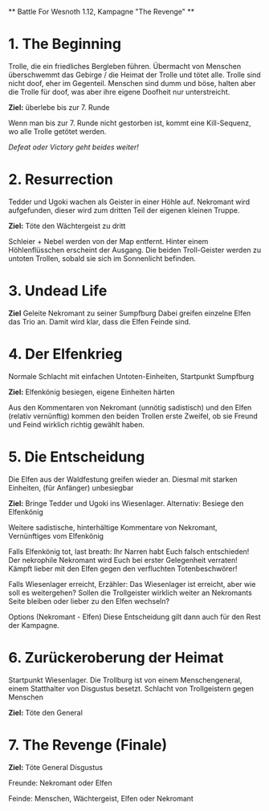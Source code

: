 ** Battle For Wesnoth 1.12, Kampagne "The Revenge" **

# 1. The Beginning

Trolle, die ein friedliches Bergleben führen. 
Übermacht von Menschen überschwemmt das Gebirge / die Heimat der Trolle und tötet alle.
Trolle sind nicht doof, eher im Gegenteil.
Menschen sind dumm und böse, halten aber die Trolle für doof, was aber ihre eigene Doofheit nur unterstreicht. 

**Ziel:** überlebe bis zur 7. Runde

Wenn man bis zur 7. Runde nicht gestorben ist, kommt eine Kill-Sequenz, wo alle Trolle getötet werden.

*Defeat oder Victory geht beides weiter!*

# 2. Resurrection

Tedder und Ugoki wachen als Geister in einer Höhle auf.
Nekromant wird aufgefunden, dieser wird zum dritten Teil der eigenen kleinen Truppe.

**Ziel:** Töte den Wächtergeist zu dritt

Schleier + Nebel werden von der Map entfernt. Hinter einem Höhlenflüsschen erscheint der Ausgang. 
Die beiden Troll-Geister werden zu untoten Trollen, sobald sie sich im Sonnenlicht befinden.

# 3. Undead Life

**Ziel** Geleite Nekromant zu seiner Sumpfburg
Dabei greifen einzelne Elfen das Trio an.
Damit wird klar, dass die Elfen Feinde sind.

# 4. Der Elfenkrieg

Normale Schlacht mit einfachen Untoten-Einheiten, Startpunkt Sumpfburg

**Ziel:** Elfenkönig besiegen, eigene Einheiten härten

Aus den Kommentaren von Nekromant (unnötig sadistisch) und den Elfen (relativ vernünftig) kommen den beiden Trollen erste Zweifel, ob sie Freund und Feind wirklich richtig gewählt haben.

# 5. Die Entscheidung

Die Elfen aus der Waldfestung greifen wieder an. Diesmal mit starken Einheiten, (für Anfänger) unbesiegbar

**Ziel:** Bringe Tedder und Ugoki ins Wiesenlager. Alternativ: Besiege den Elfenkönig

Weitere sadistische, hinterhältige Kommentare von Nekromant, Vernünftiges vom Elfenkönig

Falls Elfenkönig tot, last breath: 
Ihr Narren habt Euch falsch entschieden! Der nekrophile Nekromant wird Euch bei erster Gelegenheit verraten! Kämpft lieber mit den Elfen gegen den verfluchten Totenbeschwörer!

Falls Wiesenlager erreicht, Erzähler:
Das Wiesenlager ist erreicht, aber wie soll es weitergehen? Sollen die Trollgeister wirklich weiter an Nekromants Seite bleiben oder lieber zu den Elfen wechseln?

Options (Nekromant - Elfen)
Diese Entscheidung gilt dann auch für den Rest der Kampagne. 


# 6. Zurückeroberung der Heimat

Startpunkt Wiesenlager.
Die Trollburg ist von einem Menschengeneral, einem Statthalter von Disgustus besetzt.
Schlacht von Trollgeistern gegen Menschen

**Ziel:** Töte den General

# 7. The Revenge (Finale)

**Ziel:** Töte General Disgustus

Freunde: Nekromant oder Elfen

Feinde: Menschen, Wächtergeist, Elfen oder Nekromant
